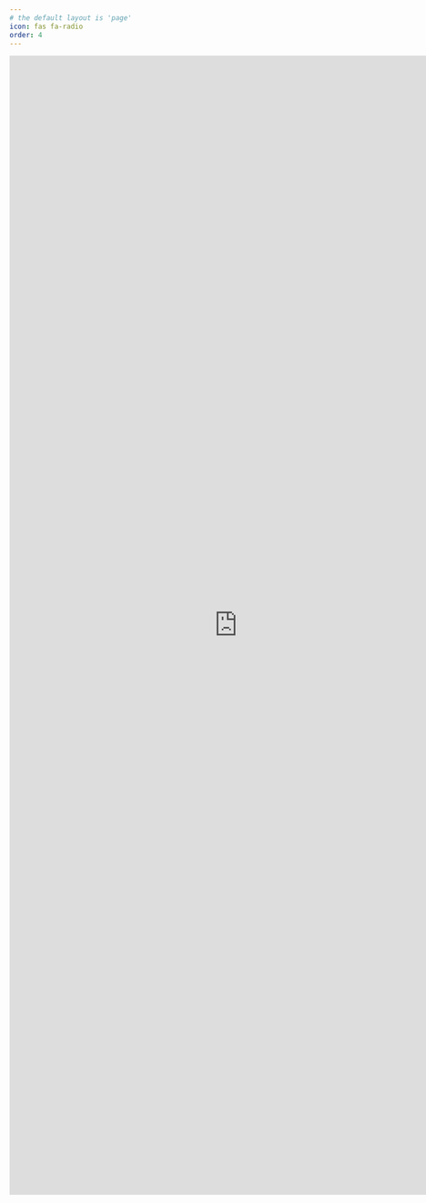 ```yaml
---
# the default layout is 'page'
icon: fas fa-radio
order: 4
---
```



<iframe src="http://unklebonehead.xyz/DefluenceRadio-player/" frameborder="0" width="800" height="2000"></iframe>
